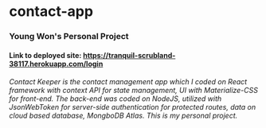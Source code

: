 # contact-app
### Young Won's Personal Project
#### Link to deployed site: https://tranquil-scrubland-38117.herokuapp.com/login
###### Contact Keeper is the contact management app which I coded on React framework with context API for state management, UI with Materialize-CSS for front-end. The back-end was coded on NodeJS, utilized with JsonWebToken for server-side authentication for protected routes, data on cloud based database, MongboDB Atlas. This is my personal project.
